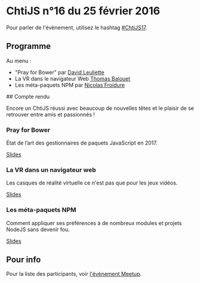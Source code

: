 <!--VarStream
title=ChtiJS #17
description=Découvrez le contenu du ChtiJS n°17 avec les présentations \
de Nicolas Froidure, David Leuliette et Thomas Balouet.
published=2017-02-09 19:00:00
keywords.+=NodeJS
keywords.+=VR
keywords.+=NPM
keywords.+=Yarn
lang=fr
location=FR
-->

# ChtiJS n°16 du 25 février 2016

Pour parler de l'évènement, utilisez le hashtag
 [#ChtiJS17](https://twitter.com/search?q=%23ChtiJS17&src=hash).

## Programme
Au menu :
- "Pray for Bower" par [David Leuliette](https://twitter.com/_flexbox)
- La VR dans le navigateur Web [Thomas Balouet](https://twitter.com/thomasbalou)
- Les méta-paquets NPM par [Nicolas Froidure](https://twitter.com/nfroidure)

## Compte rendu

Encore un ChtiJS réussi avec beaucoup de nouvelles têtes et
 le plaisir de se retrouver entre amis et passionnés !

### Pray for Bower

État de l’art des gestionnaires de paquets JavaScript en 2017.

[Slides](http://courses.davidl.fr/presentations/yarn/#/)

### La VR dans un navigateur web

Les casques de réalité virtuelle ce n'est pas que pour les jeux vidéos.

[Slides](http://www.slideshare.net/ThomasBalouet/prez-web-vr-chtijs-72126809)

### Les méta-paquets NPM

Comment appliquer ses préférences à de nombreux modules et projets NodeJS
 sans devenir fou.

[Slides](http://slides.com/nfroidure/architecture_nodejs_web_services#/)

## Pour info

Pour la liste des participants, voir
 [l'évènement Meetup](https://www.meetup.com/FranceJS/events/237131425/).
